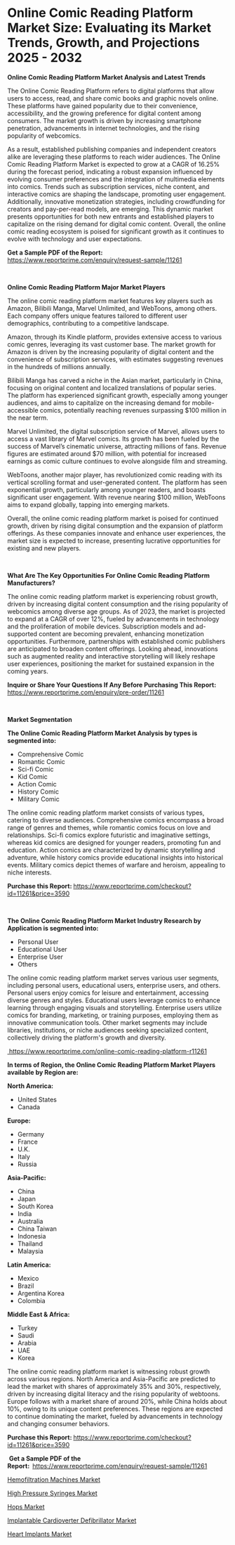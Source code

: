 <p><h1>Online Comic Reading Platform Market Size: Evaluating its Market Trends, Growth, and Projections 2025 - 2032</h1></p><p><strong>Online Comic Reading Platform Market Analysis and Latest Trends</strong></p>
<p><p>The Online Comic Reading Platform refers to digital platforms that allow users to access, read, and share comic books and graphic novels online. These platforms have gained popularity due to their convenience, accessibility, and the growing preference for digital content among consumers. The market growth is driven by increasing smartphone penetration, advancements in internet technologies, and the rising popularity of webcomics. </p><p>As a result, established publishing companies and independent creators alike are leveraging these platforms to reach wider audiences. The Online Comic Reading Platform Market is expected to grow at a CAGR of 16.25% during the forecast period, indicating a robust expansion influenced by evolving consumer preferences and the integration of multimedia elements into comics. Trends such as subscription services, niche content, and interactive comics are shaping the landscape, promoting user engagement. Additionally, innovative monetization strategies, including crowdfunding for creators and pay-per-read models, are emerging. This dynamic market presents opportunities for both new entrants and established players to capitalize on the rising demand for digital comic content. Overall, the online comic reading ecosystem is poised for significant growth as it continues to evolve with technology and user expectations.</p></p>
<p><strong>Get a Sample PDF of the Report:&nbsp;</strong> <a href="https://www.reportprime.com/enquiry/request-sample/11261?utm_campaign=2136&utm_medium=2&utm_source=Github&utm_content=ia&utm_term=20032025&utm_id=online-comic-reading-platform">https://www.reportprime.com/enquiry/request-sample/11261</a></p>
<p>&nbsp;</p>
<p><strong>Online Comic Reading Platform Major Market Players</strong></p>
<p><p>The online comic reading platform market features key players such as Amazon, Bilibili Manga, Marvel Unlimited, and WebToons, among others. Each company offers unique features tailored to different user demographics, contributing to a competitive landscape.</p><p>Amazon, through its Kindle platform, provides extensive access to various comic genres, leveraging its vast customer base. The market growth for Amazon is driven by the increasing popularity of digital content and the convenience of subscription services, with estimates suggesting revenues in the hundreds of millions annually.</p><p>Bilibili Manga has carved a niche in the Asian market, particularly in China, focusing on original content and localized translations of popular series. The platform has experienced significant growth, especially among younger audiences, and aims to capitalize on the increasing demand for mobile-accessible comics, potentially reaching revenues surpassing $100 million in the near term.</p><p>Marvel Unlimited, the digital subscription service of Marvel, allows users to access a vast library of Marvel comics. Its growth has been fueled by the success of Marvel’s cinematic universe, attracting millions of fans. Revenue figures are estimated around $70 million, with potential for increased earnings as comic culture continues to evolve alongside film and streaming.</p><p>WebToons, another major player, has revolutionized comic reading with its vertical scrolling format and user-generated content. The platform has seen exponential growth, particularly among younger readers, and boasts significant user engagement. With revenue nearing $100 million, WebToons aims to expand globally, tapping into emerging markets.</p><p>Overall, the online comic reading platform market is poised for continued growth, driven by rising digital consumption and the expansion of platform offerings. As these companies innovate and enhance user experiences, the market size is expected to increase, presenting lucrative opportunities for existing and new players.</p></p>
<p>&nbsp;</p>
<p><strong>What Are The Key Opportunities For Online Comic Reading Platform Manufacturers?</strong></p>
<p><p>The online comic reading platform market is experiencing robust growth, driven by increasing digital content consumption and the rising popularity of webcomics among diverse age groups. As of 2023, the market is projected to expand at a CAGR of over 12%, fueled by advancements in technology and the proliferation of mobile devices. Subscription models and ad-supported content are becoming prevalent, enhancing monetization opportunities. Furthermore, partnerships with established comic publishers are anticipated to broaden content offerings. Looking ahead, innovations such as augmented reality and interactive storytelling will likely reshape user experiences, positioning the market for sustained expansion in the coming years.</p></p>
<p><strong>Inquire or Share Your Questions If Any Before Purchasing This Report:</strong> <a href="https://www.reportprime.com/enquiry/pre-order/11261?utm_campaign=2136&utm_medium=2&utm_source=Github&utm_content=ia&utm_term=20032025&utm_id=online-comic-reading-platform">https://www.reportprime.com/enquiry/pre-order/11261</a></p>
<p>&nbsp;</p>
<p><strong>Market Segmentation</strong></p>
<p><strong>The Online Comic Reading Platform Market Analysis by types is segmented into:</strong></p>
<p><ul><li>Comprehensive Comic</li><li>Romantic Comic</li><li>Sci-fi Comic</li><li>Kid Comic</li><li>Action Comic</li><li>History Comic</li><li>Military Comic</li></ul></p>
<p><p>The online comic reading platform market consists of various types, catering to diverse audiences. Comprehensive comics encompass a broad range of genres and themes, while romantic comics focus on love and relationships. Sci-fi comics explore futuristic and imaginative settings, whereas kid comics are designed for younger readers, promoting fun and education. Action comics are characterized by dynamic storytelling and adventure, while history comics provide educational insights into historical events. Military comics depict themes of warfare and heroism, appealing to niche interests.</p></p>
<p><strong>Purchase this Report:&nbsp;</strong><a href="https://www.reportprime.com/checkout?id=11261&price=3590&utm_campaign=2136&utm_medium=2&utm_source=Github&utm_content=ia&utm_term=20032025&utm_id=online-comic-reading-platform">https://www.reportprime.com/checkout?id=11261&price=3590</a></p>
<p>&nbsp;</p>
<p><strong>The Online Comic Reading Platform Market Industry Research by Application is segmented into:</strong></p>
<p><ul><li>Personal User</li><li>Educational User</li><li>Enterprise User</li><li>Others</li></ul></p>
<p><p>The online comic reading platform market serves various user segments, including personal users, educational users, enterprise users, and others. Personal users enjoy comics for leisure and entertainment, accessing diverse genres and styles. Educational users leverage comics to enhance learning through engaging visuals and storytelling. Enterprise users utilize comics for branding, marketing, or training purposes, employing them as innovative communication tools. Other market segments may include libraries, institutions, or niche audiences seeking specialized content, collectively driving the platform's growth and diversity.</p></p>
<p><a href="https://www.reportprime.com/online-comic-reading-platform-r11261?utm_campaign=2136&utm_medium=2&utm_source=Github&utm_content=ia&utm_term=20032025&utm_id=online-comic-reading-platform">&nbsp;https://www.reportprime.com/online-comic-reading-platform-r11261</a></p>
<p><strong>In terms of Region, the Online Comic Reading Platform Market Players available by Region are:</strong></p>
<p>
    <p> <strong> North America: </strong>
        <ul>
            <li>United States</li>
            <li>Canada</li>
        </ul>
        </p> 
    <p> <strong> Europe: </strong>
        <ul>
            <li>Germany</li>
            <li>France</li>
            <li>U.K.</li>
            <li>Italy</li>
            <li>Russia</li>
        </ul>
        </p> 
    <p> <strong> Asia-Pacific: </strong>
        <ul>
            <li>China</li>
            <li>Japan</li>
            <li>South Korea</li>
            <li>India</li>
            <li>Australia</li>
            <li>China Taiwan</li>
            <li>Indonesia</li>
            <li>Thailand</li>
            <li>Malaysia</li>
        </ul>
        </p> 
    <p> <strong> Latin America: </strong>
        <ul>
            <li>Mexico</li>
            <li>Brazil</li>
            <li>Argentina Korea</li>
            <li>Colombia</li>
        </ul>
        </p> 
    <p> <strong> Middle East & Africa: </strong>
        <ul>
            <li>Turkey</li>
            <li>Saudi</li>
            <li>Arabia</li>
            <li>UAE</li>
            <li>Korea</li>
        </ul>
    </p>
    </p>
<p><p>The online comic reading platform market is witnessing robust growth across various regions. North America and Asia-Pacific are predicted to lead the market with shares of approximately 35% and 30%, respectively, driven by increasing digital literacy and the rising popularity of webtoons. Europe follows with a market share of around 20%, while China holds about 10%, owing to its unique content preferences. These regions are expected to continue dominating the market, fueled by advancements in technology and changing consumer behaviors.</p></p>
<p><strong>Purchase this Report: </strong><a href="https://www.reportprime.com/checkout?id=11261&price=3590&utm_campaign=2136&utm_medium=2&utm_source=Github&utm_content=ia&utm_term=20032025&utm_id=online-comic-reading-platform">https://www.reportprime.com/checkout?id=11261&price=3590</a></p>
<p>&nbsp;<strong>Get a Sample PDF of the Report:&nbsp;&nbsp;</strong><a href="https://www.reportprime.com/enquiry/request-sample/11261?utm_campaign=2136&utm_medium=2&utm_source=Github&utm_content=ia&utm_term=20032025&utm_id=online-comic-reading-platform">https://www.reportprime.com/enquiry/request-sample/11261</a></p>
<p><strong></strong></p>
<p><p><a href="https://github.com/claracpegios/Market-Research-Report-List-1/blob/main/hemofiltration-machines-market.md?utm_campaign=2136&utm_medium=2&utm_source=Github&utm_content=ia&utm_term=20032025&utm_id=online-comic-reading-platform">Hemofiltration Machines Market</a></p><p><a href="https://github.com/hiwanatalak/Market-Research-Report-List-1/blob/main/high-pressure-syringes-market.md?utm_campaign=2136&utm_medium=2&utm_source=Github&utm_content=ia&utm_term=20032025&utm_id=online-comic-reading-platform">High Pressure Syringes Market</a></p><p><a href="https://github.com/mukaithaisia/Market-Research-Report-List-1/blob/main/hops-market.md?utm_campaign=2136&utm_medium=2&utm_source=Github&utm_content=ia&utm_term=20032025&utm_id=online-comic-reading-platform">Hops Market</a></p><p><a href="https://github.com/thatejanet4y/Market-Research-Report-List-1/blob/main/implantable-cardioverter-defibrillator-market.md?utm_campaign=2136&utm_medium=2&utm_source=Github&utm_content=ia&utm_term=20032025&utm_id=online-comic-reading-platform">Implantable Cardioverter Defibrillator Market</a></p><p><a href="https://github.com/failarustic/Market-Research-Report-List-1/blob/main/heart-implants-market.md?utm_campaign=2136&utm_medium=2&utm_source=Github&utm_content=ia&utm_term=20032025&utm_id=online-comic-reading-platform">Heart Implants Market</a></p></p>